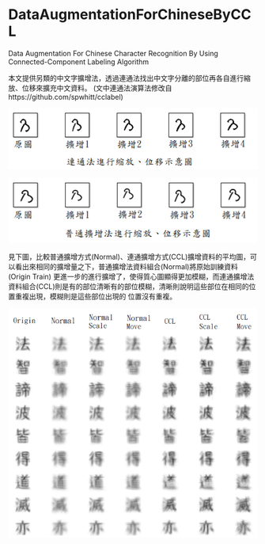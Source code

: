 # DataAugmentationForChineseByCCL
Data Augmentation For Chinese Character   Recognition By Using Connected-Component  Labeling Algorithm

本文提供另類的中文字擴增法，透過連通法找出中文字分離的部位再各自進行縮放、位移來擴充中文資料。
(文中連通法演算法修改自https://github.com/spwhitt/cclabel)

![Image](https://github.com/yuanshinNCHU/DataAugmentationForChineseByCCL/blob/main/%E4%B9%83_CCL%E7%A4%BA%E6%84%8F%E5%9C%96_%E4%BF%AE%E6%94%B9.png)


![iMAGE](https://github.com/yuanshinNCHU/DataAugmentationForChineseByCCL/blob/main/%E4%B9%83_Simple%E7%A4%BA%E6%84%8F%E5%9C%96_%E4%BF%AE%E6%94%B9.png)



見下圖，比較普通擴增方式(Normal)、連通擴增方式(CCL)擴增資料的平均圖，可以看出來相同的擴增量之下，普通擴增法資料組合(Normal)將原始訓練資料(Origin Train)
更進一步的進行擴增了，使得質心圖顯得更加模糊，而連通擴增法資料組合(CCL)則是有的部位清晰有的部位模糊，清晰則說明這些部位在相同的位置重複出現，模糊則是這些部位出現的
位置沒有重複。

![iMAGE](https://github.com/yuanshinNCHU/DataAugmentationForChineseByCCL/blob/main/%E6%93%B4%E5%85%85%E8%B3%87%E6%96%99%E5%B9%B3%E5%9D%87.png)
